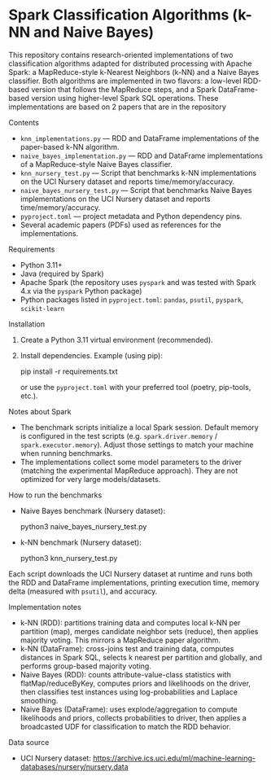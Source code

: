 # Spark Classification Algorithms (k-NN and Naive Bayes)

This repository contains research-oriented implementations of two classification algorithms adapted for distributed processing with Apache Spark: a MapReduce-style k-Nearest Neighbors (k-NN) and a Naive Bayes classifier. Both algorithms are implemented in two flavors: a low-level RDD-based version that follows the MapReduce steps, and a Spark DataFrame-based version using higher-level Spark SQL operations. These implementations are based on 2 papers that are in the repository

Contents

- `knn_implementations.py` — RDD and DataFrame implementations of the paper-based k-NN algorithm.
- `naive_bayes_implementation.py` — RDD and DataFrame implementations of a MapReduce-style Naive Bayes classifier.
- `knn_nursery_test.py` — Script that benchmarks k-NN implementations on the UCI Nursery dataset and reports time/memory/accuracy.
- `naive_bayes_nursery_test.py` — Script that benchmarks Naive Bayes implementations on the UCI Nursery dataset and reports time/memory/accuracy.
- `pyproject.toml` — project metadata and Python dependency pins.
- Several academic papers (PDFs) used as references for the implementations.

Requirements

- Python 3.11+
- Java (required by Spark)
- Apache Spark (the repository uses `pyspark` and was tested with Spark 4.x via the `pyspark` Python package)
- Python packages listed in `pyproject.toml`: `pandas`, `psutil`, `pyspark`, `scikit-learn`

Installation

1. Create a Python 3.11 virtual environment (recommended).
2. Install dependencies. Example (using pip):

   pip install -r requirements.txt

   or use the `pyproject.toml` with your preferred tool (poetry, pip-tools, etc.).

Notes about Spark

- The benchmark scripts initialize a local Spark session. Default memory is configured in the test scripts (e.g. `spark.driver.memory` / `spark.executor.memory`). Adjust those settings to match your machine when running benchmarks.
- The implementations collect some model parameters to the driver (matching the experimental MapReduce approach). They are not optimized for very large models/datasets.

How to run the benchmarks

- Naive Bayes benchmark (Nursery dataset):

  python3 naive_bayes_nursery_test.py

- k-NN benchmark (Nursery dataset):

  python3 knn_nursery_test.py

Each script downloads the UCI Nursery dataset at runtime and runs both the RDD and DataFrame implementations, printing execution time, memory delta (measured with `psutil`), and accuracy.

Implementation notes

- k-NN (RDD): partitions training data and computes local k-NN per partition (map), merges candidate neighbor sets (reduce), then applies majority voting. This mirrors a MapReduce paper algorithm.
- k-NN (DataFrame): cross-joins test and training data, computes distances in Spark SQL, selects k nearest per partition and globally, and performs group-based majority voting.
- Naive Bayes (RDD): counts attribute-value-class statistics with flatMap/reduceByKey, computes priors and likelihoods on the driver, then classifies test instances using log-probabilities and Laplace smoothing.
- Naive Bayes (DataFrame): uses explode/aggregation to compute likelihoods and priors, collects probabilities to driver, then applies a broadcasted UDF for classification to match the RDD behavior.

Data source

- UCI Nursery dataset: https://archive.ics.uci.edu/ml/machine-learning-databases/nursery/nursery.data
